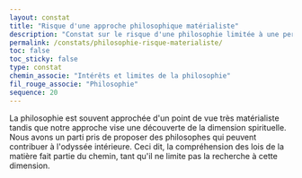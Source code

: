 ```yaml
---
layout: constat
title: "Risque d'une approche philosophique matérialiste"
description: "Constat sur le risque d'une philosophie limitée à une perspective matérialiste."
permalink: /constats/philosophie-risque-materialiste/
toc: false
toc_sticky: false
type: constat
chemin_associe: "Intérêts et limites de la philosophie"
fil_rouge_associe: "Philosophie"
sequence: 20
---
```


La philosophie est souvent approchée d'un point de vue très matérialiste tandis que notre approche vise une découverte de la dimension spirituelle. Nous avons un parti pris de proposer des philosophes qui peuvent contribuer à l'odyssée intérieure. Ceci dit, la compréhension des lois de la matière fait partie du chemin, tant qu'il ne limite pas la recherche à cette dimension.
